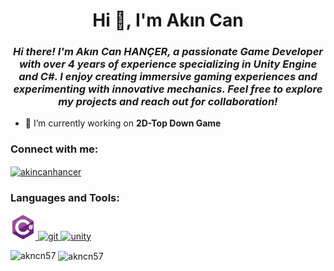 <h1 align="center">Hi 👋, I'm Akın Can</h1>
<h3 align="center"><i>Hi there! I'm Akın Can HANÇER, a passionate Game Developer with over 4 years of experience specializing in Unity Engine and C#. I enjoy creating immersive gaming experiences and experimenting with innovative mechanics. Feel free to explore my projects and reach out for collaboration!</i></h3>

- 🔭 I’m currently working on **2D-Top Down Game**

<h3 align="left">Connect with me:</h3>
<p align="left">
<a href="https://linkedin.com/in/akincanhancer" target="blank"><img align="center" src="https://raw.githubusercontent.com/rahuldkjain/github-profile-readme-generator/master/src/images/icons/Social/linked-in-alt.svg" alt="akincanhancer" height="30" width="40" /></a>
</p>

<h3 align="left">Languages and Tools:</h3>
<p align="left"> <a href="https://www.w3schools.com/cs/" target="_blank" rel="noreferrer"> <img src="https://raw.githubusercontent.com/devicons/devicon/master/icons/csharp/csharp-original.svg" alt="csharp" width="40" height="40"/> </a> <a href="https://git-scm.com/" target="_blank" rel="noreferrer"> <img src="https://www.vectorlogo.zone/logos/git-scm/git-scm-icon.svg" alt="git" width="40" height="40"/> </a> <a href="https://unity.com/" target="_blank" rel="noreferrer"> <img src="https://www.vectorlogo.zone/logos/unity3d/unity3d-icon.svg" alt="unity" width="40" height="40"/> </a> </p>

<p><img align="left" src="https://github-readme-stats.vercel.app/api/top-langs?username=akncn57&show_icons=true&locale=en&layout=compact" alt="akncn57" /></p>

<p>&nbsp;<img align="center" src="https://github-readme-stats.vercel.app/api?username=akncn57&show_icons=true&locale=en" alt="akncn57" /></p>

